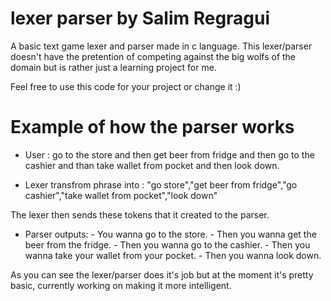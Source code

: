 # lexer parser by Salim Regragui
A basic text game lexer and parser made in c language. This lexer/parser doesn't have the pretention of competing against the big wolfs of the domain
but is rather just a learning project for me.

Feel free to use this code for your project or change it :)

# Example of how the parser works

- User : go to the store and then get beer from fridge and then go to the cashier and than take wallet from pocket and then look down.

- Lexer transfrom phrase into : "go store","get beer from fridge","go cashier","take wallet from pocket","look down"

The lexer then sends these tokens that it created to the parser.

- Parser outputs: - You wanna go to the store.
                  - Then you wanna get the beer from the fridge.
                  - Then you wanna go to the cashier.
				  - Then you wanna take your wallet from your pocket.
				  - Then you wanna look down.
				  
As you can see the lexer/parser does it's job but at the moment it's pretty basic, currently working on making it more intelligent.